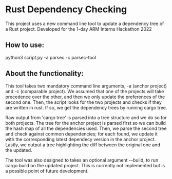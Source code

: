# Rust Dependency Checking


This project uses a new command line tool to update a dependency tree of a Rust project.
Developed for the 1-day ARM Interns Hackathon 2022

## How to use: 

python3 script.py -a parsec -c parsec-tool


## About the functionality: 

This tool takes two mandatory command line arguments, -a (anchor project) and -c (comparable project). We assumed that one of the projects will take precedence over the other, and then we only update the preferences of the second one. Then, the script looks for the two projects and checks if they are written in rust. If so, we get the dependency trees by running cargo tree. 

Raw output from 'cargo tree' is parsed into a tree structure and we do so for both projects. The tree for the anchor project is parsed first so we can build the hash map of all the dependencies used. Then, we parse the second tree and check against common dependencies; for each found, we update it with the corresponding latest dependecy version in the anchor project. Lastly, we output a tree highlighting the diff between the original one and the updated.

The tool was also designed to takes an optional argument --build, to run cargo build on the updated project. This is currently not implemented but is a possible point of future development. 

